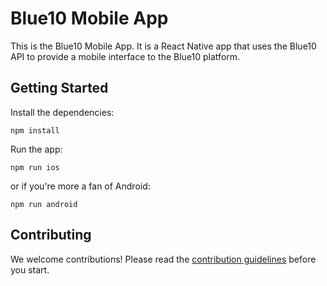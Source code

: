 # Blue10 Mobile App

This is the Blue10 Mobile App. It is a React Native app that uses the Blue10 API to provide a mobile interface to the 
Blue10 platform.

## Getting Started
Install the dependencies:

    npm install

Run the app:

    npm run ios

or if you're more a fan of Android:

    npm run android

## Contributing
We welcome contributions! Please read the [contribution guidelines](.github/CONTRIBUTING.md) before you start.
